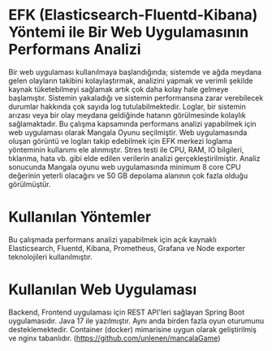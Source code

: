 # EFK (Elasticsearch-Fluentd-Kibana) Yöntemi ile Bir Web Uygulamasının Performans Analizi

Bir web uygulaması kullanılmaya başlandığında; sistemde ve ağda meydana gelen 
olayların takibini kolaylaştırmak, analizini yapmak ve verimli şekilde kaynak tüketebilmeyi 
sağlamak artık çok daha kolay hale gelmeye başlamıştır. Sistemin yakaladığı ve sistemin 
performansına zarar verebilecek durumlar hakkında çok sayıda log tutulabilmektedir. Loglar, bir 
sistemin arızası veya bir olay meydana geldiğinde hatanın görülmesinde kolaylık sağlamaktadır. 
Bu çalışma kapsamında performans analizi yapabilmek için web uygulaması olarak Mangala 
Oyunu seçilmiştir. Web uygulamasında oluşan görüntü ve logları takip edebilmek için EFK 
merkezi loglama yönteminin kullanımı ele alınmıştır. Stres testi ile CPU, RAM, IO bilgileri, 
tıklanma, hata vb. gibi elde edilen verilerin analizi gerçekleştirilmiştir. Analiz sonucunda Mangala 
oyunu web uygulamasında minimum 8 core CPU değerinin yeterli olacağını ve 50 GB depolama 
alanının çok fazla olduğu görülmüştür.

# Kullanılan Yöntemler

Bu çalışmada performans analizi yapabilmek için açık kaynaklı Elasticsearch, Fluentd, 
Kibana, Prometheus, Grafana ve Node exporter teknolojileri kullanılmıştır.

# Kullanılan Web Uygulaması

Backend, Frontend uygulaması için REST API'leri sağlayan Spring Boot uygulamasıdır. 
Java 17 ile yazılmıştır. Aynı anda birden fazla oyun oturumunu desteklemektedir. Container 
(docker) mimarisine uygun olarak geliştirilmiş ve nginx tabanlıdır. (https://github.com/unlenen/mancalaGame)

